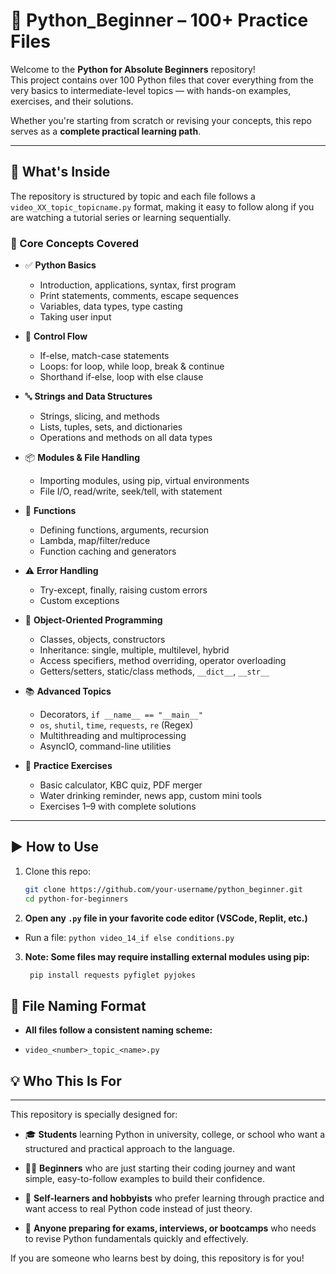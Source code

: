 # 📘 Python_Beginner – 100+ Practice Files

Welcome to the **Python for Absolute Beginners** repository!  
This project contains over 100 Python files that cover everything from the very basics to intermediate-level topics — with hands-on examples, exercises, and their solutions.

Whether you're starting from scratch or revising your concepts, this repo serves as a **complete practical learning path**.

---

## 🚀 What's Inside

The repository is structured by topic and each file follows a `video_XX_topic_topicname.py` format, making it easy to follow along if you are watching a tutorial series or learning sequentially.

### 🧠 Core Concepts Covered

- ✅ **Python Basics**
  - Introduction, applications, syntax, first program
  - Print statements, comments, escape sequences
  - Variables, data types, type casting
  - Taking user input

- 🔄 **Control Flow**
  - If-else, match-case statements
  - Loops: for loop, while loop, break & continue
  - Shorthand if-else, loop with else clause

- 🔤 **Strings and Data Structures**
  - Strings, slicing, and methods
  - Lists, tuples, sets, and dictionaries
  - Operations and methods on all data types

- 📦 **Modules & File Handling**
  - Importing modules, using pip, virtual environments
  - File I/O, read/write, seek/tell, with statement

- 🧮 **Functions**
  - Defining functions, arguments, recursion
  - Lambda, map/filter/reduce
  - Function caching and generators

- ⚠️ **Error Handling**
  - Try-except, finally, raising custom errors
  - Custom exceptions

- 🧱 **Object-Oriented Programming**
  - Classes, objects, constructors
  - Inheritance: single, multiple, multilevel, hybrid
  - Access specifiers, method overriding, operator overloading
  - Getters/setters, static/class methods, `__dict__`, `__str__`

- 📚 **Advanced Topics**
  - Decorators, `if __name__ == "__main__"`
  - `os`, `shutil`, `time`, `requests`, `re` (Regex)
  - Multithreading and multiprocessing
  - AsyncIO, command-line utilities

- 🧩 **Practice Exercises**
  - Basic calculator, KBC quiz, PDF merger
  - Water drinking reminder, news app, custom mini tools
  - Exercises 1–9 with complete solutions

---

## ▶️ How to Use

1. Clone this repo:
   ```bash
   git clone https://github.com/your-username/python_beginner.git
   cd python-for-beginners

3. **Open any `.py` file in your favorite code editor (VSCode, Replit, etc.)**
- Run a file: `python video_14_if else conditions.py`

3. **Note: Some files may require installing external modules using pip:**
   ```bash
    pip install requests pyfiglet pyjokes


## 📂 File Naming Format
- **All files follow a consistent naming scheme:**
- ```bashh
  video_<number>_topic_<name>.py
  
## 💡 Who This Is For
--------------------

This repository is specially designed for:

- 🎓 **Students** learning Python in university, college, or school who want a structured and practical approach to the language.

- 👨‍💻 **Beginners** who are just starting their coding journey and want simple, easy-to-follow examples to build their confidence.

- 🧪 **Self-learners and hobbyists** who prefer learning through practice and want access to real Python code instead of just theory.

- 🧠 **Anyone preparing for exams, interviews, or bootcamps** who needs to revise Python fundamentals quickly and effectively.

If you are someone who learns best by doing, this repository is for you!
